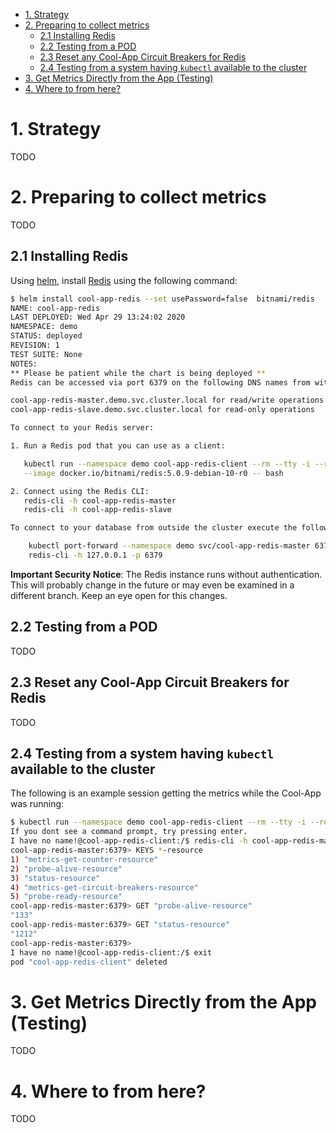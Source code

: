 
- [1. Strategy](#1-strategy)
- [2. Preparing to collect metrics](#2-preparing-to-collect-metrics)
  - [2.1 Installing Redis](#21-installing-redis)
  - [2.2 Testing from a POD](#22-testing-from-a-pod)
  - [2.3 Reset any Cool-App Circuit Breakers for Redis](#23-reset-any-cool-app-circuit-breakers-for-redis)
  - [2.4 Testing from a system having `kubectl` available to the cluster](#24-testing-from-a-system-having-kubectl-available-to-the-cluster)
- [3. Get Metrics Directly from the App (Testing)](#3-get-metrics-directly-from-the-app-testing)
- [4. Where to from here?](#4-where-to-from-here)

# 1. Strategy

TODO

# 2. Preparing to collect metrics

TODO

## 2.1 Installing Redis

Using [helm](https://helm.sh/), install [Redis](https://redis.io/) using the following command:

```bash
$ helm install cool-app-redis --set usePassword=false  bitnami/redis
NAME: cool-app-redis
LAST DEPLOYED: Wed Apr 29 13:24:02 2020
NAMESPACE: demo
STATUS: deployed
REVISION: 1
TEST SUITE: None
NOTES:
** Please be patient while the chart is being deployed **
Redis can be accessed via port 6379 on the following DNS names from within your cluster:

cool-app-redis-master.demo.svc.cluster.local for read/write operations
cool-app-redis-slave.demo.svc.cluster.local for read-only operations

To connect to your Redis server:

1. Run a Redis pod that you can use as a client:

   kubectl run --namespace demo cool-app-redis-client --rm --tty -i --restart='Never' \
   --image docker.io/bitnami/redis:5.0.9-debian-10-r0 -- bash

2. Connect using the Redis CLI:
   redis-cli -h cool-app-redis-master
   redis-cli -h cool-app-redis-slave

To connect to your database from outside the cluster execute the following commands:

    kubectl port-forward --namespace demo svc/cool-app-redis-master 6379:6379 &
    redis-cli -h 127.0.0.1 -p 6379
```

__Important Security Notice__: The Redis instance runs without authentication. This will probably change in the future or may even be examined in a different branch. Keep an eye open for this changes.

## 2.2 Testing from a POD

TODO

## 2.3 Reset any Cool-App Circuit Breakers for Redis

TODO

## 2.4 Testing from a system having `kubectl` available to the cluster

The following is an example session getting the metrics while the Cool-App was running:

```bash
$ kubectl run --namespace demo cool-app-redis-client --rm --tty -i --restart='Never' --image docker.io/bitnami/redis:5.0.9-debian-10-r0 -- bash
If you dont see a command prompt, try pressing enter.
I have no name!@cool-app-redis-client:/$ redis-cli -h cool-app-redis-master
cool-app-redis-master:6379> KEYS *-resource
1) "metrics-get-counter-resource"
2) "probe-alive-resource"
3) "status-resource"
4) "metrics-get-circuit-breakers-resource"
5) "probe-ready-resource"
cool-app-redis-master:6379> GET "probe-alive-resource"
"133"
cool-app-redis-master:6379> GET "status-resource"
"1212"
cool-app-redis-master:6379> 
I have no name!@cool-app-redis-client:/$ exit
pod "cool-app-redis-client" deleted
```

# 3. Get Metrics Directly from the App (Testing)

TODO

# 4. Where to from here?

TODO